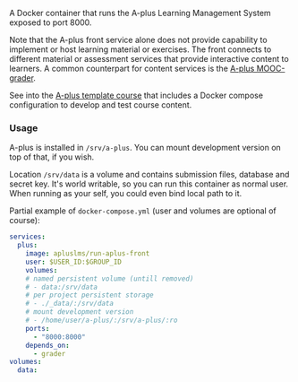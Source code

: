A Docker container that runs the A-plus
Learning Management System exposed to port 8000.

Note that the A-plus front service alone does not provide
capability to implement or host learning material or exercises.
The front connects to different material or assessment services
that provide interactive content to learners. A common
counterpart for content services is the
[A-plus MOOC-grader](https://hub.docker.com/r/apluslms/run-mooc-grader/).

See into the [A-plus template course](https://github.com/apluslms/course-templates)
that includes a Docker compose configuration to develop and test course content.

### Usage

A-plus is installed in `/srv/a-plus`.
You can mount development version on top of that, if you wish.

Location `/srv/data` is a volume and contains submission files, database and secret key.
It's world writable, so you can run this container as normal user.
When running as your self, you could even bind local path to it.

Partial example of `docker-compose.yml` (user and volumes are optional of course):

```yaml
services:
  plus:
    image: apluslms/run-aplus-front
    user: $USER_ID:$GROUP_ID
    volumes:
    # named persistent volume (untill removed)
    # - data:/srv/data
    # per project persistent storage
    # - ./_data/:/srv/data
    # mount development version
    # - /home/user/a-plus/:/srv/a-plus/:ro
    ports:
      - "8000:8000"
    depends_on:
      - grader
volumes:
  data:
```
